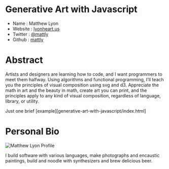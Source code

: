 # Generative Art with Javascript

* Name          : Matthew Lyon
* Website       : [lyonheart.us](http://lyonheart.us)
* Twitter       : [@mattly](https://twitter.com/mattly)
* Github        : [mattly](https://github.com/mattly)

# Abstract

Artists and designers are learning how to code, and I want programmers to meet
them halfway.  Using algorithms and functional programming, I'll teach you the
principles of visual composition using svg and d3.  Appreciate the math in art
and the beauty in math, create art you can print, and the principles apply to
any kind of visual composition, regardless of language, library, or utility.

Just one brief [example][generative-art-with-javascript/index.html]

# Personal Bio

![Matthew Lyon Profile](https://avatars2.githubusercontent.com/u/891?s=460)

I build software with various languages, make photographs and encaustic
paintings, build and noodle with synthesizers and brew delicious beer.
